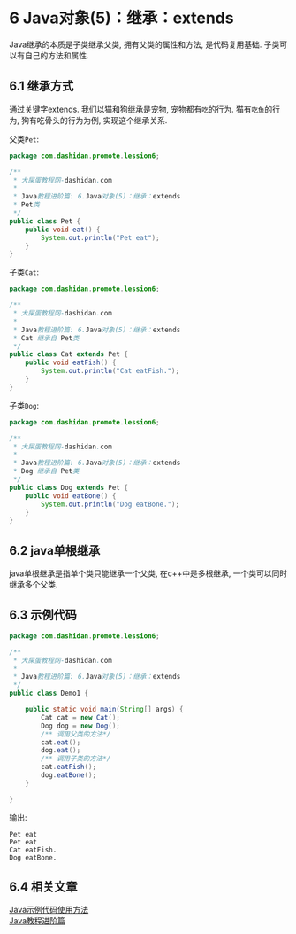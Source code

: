 6 Java对象(5)：继承：extends
===

<div class="jumbotron">
	<p>Java继承的本质是子类继承父类, 拥有父类的属性和方法, 是代码复用基础. 子类可以有自己的方法和属性. </p>
</div>

6.1 继承方式
---

通过关键字extends.
我们以猫和狗继承是宠物, 宠物都有`吃`的行为. 猫有`吃鱼`的行为, 狗有吃骨头的行为为例, 实现这个继承关系.

父类`Pet`:

```java
package com.dashidan.promote.lession6;

/**
 * 大屎蛋教程网-dashidan.com
 *
 * Java教程进阶篇: 6.Java对象(5)：继承：extends
 * Pet类
 */
public class Pet {
    public void eat() {
        System.out.println("Pet eat");
    }
}
```

子类`Cat`:
```java
package com.dashidan.promote.lession6;

/**
 * 大屎蛋教程网-dashidan.com
 *
 * Java教程进阶篇: 6.Java对象(5)：继承：extends
 * Cat 继承自 Pet类
 */
public class Cat extends Pet {
    public void eatFish() {
        System.out.println("Cat eatFish.");
    }
}
```

子类`Dog`:
```java
package com.dashidan.promote.lession6;

/**
 * 大屎蛋教程网-dashidan.com
 *
 * Java教程进阶篇: 6.Java对象(5)：继承：extends
 * Dog 继承自 Pet类
 */
public class Dog extends Pet {
    public void eatBone() {
        System.out.println("Dog eatBone.");
    }
}
```

6.2 java单根继承
---

java单根继承是指单个类只能继承一个父类, 在c++中是多根继承, 一个类可以同时继承多个父类.

6.3 示例代码
---

```java
package com.dashidan.promote.lession6;

/**
 * 大屎蛋教程网-dashidan.com
 *
 * Java教程进阶篇: 6.Java对象(5)：继承：extends
 */
public class Demo1 {

    public static void main(String[] args) {
        Cat cat = new Cat();
        Dog dog = new Dog();
        /** 调用父类的方法*/
        cat.eat();
        dog.eat();
        /** 调用子类的方法*/
        cat.eatFish();
        dog.eatBone();
    }

}

```
输出:

	Pet eat
	Pet eat
	Cat eatFish.
	Dog eatBone.
	
6.4 相关文章
---

[Java示例代码使用方法](http://localhost/article/java/addenda/Java示例代码使用方法.html)   
[Java教程进阶篇](http://localhost/article/java/promote/index.html)   